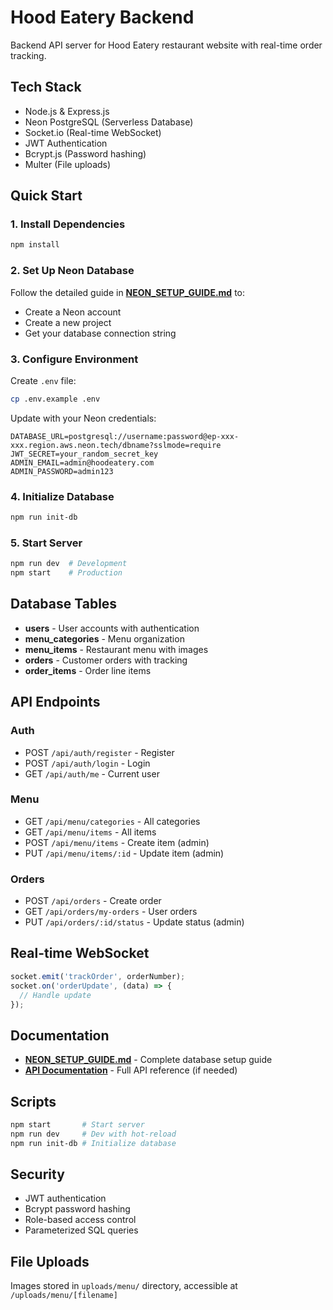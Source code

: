 # Hood Eatery Backend

Backend API server for Hood Eatery restaurant website with real-time order tracking.

## Tech Stack

- Node.js & Express.js
- Neon PostgreSQL (Serverless Database)
- Socket.io (Real-time WebSocket)
- JWT Authentication
- Bcrypt.js (Password hashing)
- Multer (File uploads)

## Quick Start

### 1. Install Dependencies

```bash
npm install
```

### 2. Set Up Neon Database

Follow the detailed guide in **[NEON_SETUP_GUIDE.md](./NEON_SETUP_GUIDE.md)** to:
- Create a Neon account
- Create a new project
- Get your database connection string

### 3. Configure Environment

Create `.env` file:
```bash
cp .env.example .env
```

Update with your Neon credentials:
```env
DATABASE_URL=postgresql://username:password@ep-xxx-xxx.region.aws.neon.tech/dbname?sslmode=require
JWT_SECRET=your_random_secret_key
ADMIN_EMAIL=admin@hoodeatery.com
ADMIN_PASSWORD=admin123
```

### 4. Initialize Database

```bash
npm run init-db
```

### 5. Start Server

```bash
npm run dev  # Development
npm start    # Production
```

## Database Tables

- **users** - User accounts with authentication
- **menu_categories** - Menu organization
- **menu_items** - Restaurant menu with images
- **orders** - Customer orders with tracking
- **order_items** - Order line items

## API Endpoints

### Auth
- POST `/api/auth/register` - Register
- POST `/api/auth/login` - Login
- GET `/api/auth/me` - Current user

### Menu
- GET `/api/menu/categories` - All categories
- GET `/api/menu/items` - All items
- POST `/api/menu/items` - Create item (admin)
- PUT `/api/menu/items/:id` - Update item (admin)

### Orders
- POST `/api/orders` - Create order
- GET `/api/orders/my-orders` - User orders
- PUT `/api/orders/:id/status` - Update status (admin)

## Real-time WebSocket

```javascript
socket.emit('trackOrder', orderNumber);
socket.on('orderUpdate', (data) => {
  // Handle update
});
```

## Documentation

- **[NEON_SETUP_GUIDE.md](./NEON_SETUP_GUIDE.md)** - Complete database setup guide
- **[API Documentation](./API_DOCS.md)** - Full API reference (if needed)

## Scripts

```bash
npm start       # Start server
npm run dev     # Dev with hot-reload
npm run init-db # Initialize database
```

## Security

- JWT authentication
- Bcrypt password hashing
- Role-based access control
- Parameterized SQL queries

## File Uploads

Images stored in `uploads/menu/` directory, accessible at `/uploads/menu/[filename]`
